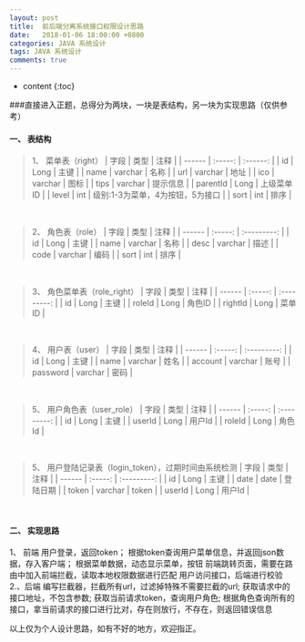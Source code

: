 ```yaml
---
layout: post
title:  前后端分离系统接口权限设计思路
date:   2018-01-06 18:00:00 +0800
categories: JAVA 系统设计
tags: JAVA 系统设计
comments: true
---
```


* content
{:toc}

###直接进入正题，总得分为两块，一块是表结构，另一块为实现思路（仅供参考）

#### 一、 表结构

> 1、 菜单表（right）
> | 字段    | 类型    |    注释      |
> | ------  | :-----: |   :------:   |
> | id      | Long |     主键     |
> | name    | varchar |     名称 |
> | url     | varchar |    地址       |
> | ico     | varchar |    图标       |
> | tips     | varchar |    提示信息       |
> | parentId     | Long |    上级菜单ID       |
> | level     | int |    级别:1-3为菜单，4为按钮，5为接口   |
> | sort     | int |    排序       |

</br>

> 2、 角色表（role）
> | 字段    | 类型    |    注释      |
> | ------  | :-----: |   :---------:   |
> | id      | Long |     主键     |
> | name    | varchar |     名称     |
> | desc     | varchar |    描述       |
> | code     | varchar |    编码       |
> | sort     | int |    排序       |

</br>

> 3、 角色菜单表（role_right）
> | 字段    | 类型    |    注释      |
> | ------  | :-----: |   :---------:   |
> | id      | Long |     主键     |
> | roleId    | Long |     角色ID     |
> | rightId     | Long |    菜单ID       |

</br>

> 4、 用户表（user）
> | 字段    | 类型    |    注释      |
  | ------  | :-----: |   :---------:   |
  | id      | Long |     主键     |
  | name    | varchar |     姓名     |
  | account     | varchar |    账号       |
  | password     | varchar |    密码       |
  
</br>
 
> 5、 用户角色表（user_role）
> | 字段    | 类型    |    注释      |
  | ------  | :-----: |   :---------:   |
  | id      | Long |     主键     |
  | userId    | Long |     用户Id     |
  | roleId     | Long |    角色Id       |
  
</br>
 
> 5、 用户登陆记录表（login_token），过期时间由系统检测
> | 字段    | 类型    |    注释      |
  | ------  | :-----: |   :---------:   |
  | id      | Long |     主键     |
  | date    | date |     登陆日期     |
  | token     | varchar |    token       |
  | userId     | Long |    用户Id       |
  
</br>

#### 二、 实现思路

> 
  1、 前端
    用户登录，返回token；
    根据token查询用户菜单信息，并返回json数据，存入客户端；
    根据菜单数据，动态显示菜单，按钮
    前端跳转页面，需要在路由中加入前端拦截，读取本地权限数据进行匹配
    用户访问接口，后端进行校验
  2.、后端
    编写拦截器，拦截所有url，过滤掉特殊不需要拦截的url;
    获取请求中的接口地址，不包含参数;
    获取当前请求token，查询用户角色;
    根据角色查询所有的接口，拿当前请求的接口进行比对，存在则放行，不存在，则返回错误信息
>

以上仅为个人设计思路，如有不好的地方，欢迎指正。
